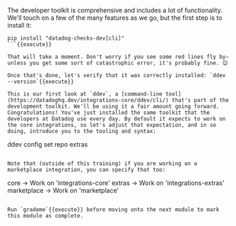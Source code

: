 The developer toolkit is comprehensive and includes a lot of functionality. We'll touch on a few of the many features as we go, but the first step is to install it:
```
pip install "datadog-checks-dev[cli]"
```{{execute}}

That will take a moment. Don't worry if you see some red lines fly by—unless you get some sort of catastrophic error, it's probably fine. 😉

Once that's done, let's verify that it was correctly installed: `ddev --version`{{execute}}

This is our first look at `ddev`, a [command-line tool](https://datadoghq.dev/integrations-core/ddev/cli/) that's part of the development toolkit. We'll be using it a fair amount going forward. Congratulations! You've just installed the same toolkit that the developers at Datadog use every day. By default it expects to work on the core integrations, so let's adjust that expectation, and in so doing, introduce you to the tooling and syntax:
```
ddev config set repo extras
```{{execute}}

Note that (outside of this training) if you are working on a marketplace integration, you can specify that too:
```
core        -> Work on 'integrations-core'
extras      -> Work on 'integrations-extras'
marketplace -> Work on 'marketplace'
```

Run `grademe`{{execute}} before moving onto the next module to mark this module as complete.